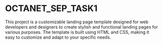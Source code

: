 # OCTANET_SEP_TASK1
This project is a customizable landing page template designed for web developers and designers to create stylish and functional landing pages for various purposes. The template is built using HTML and CSS, making it easy to customize and adapt to your specific needs.
